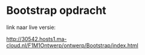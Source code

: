 # Bootstrap opdracht

link naar live versie:

http://30542.hosts1.ma-cloud.nl/F1M1Ontwerp/ontwerp/Bootstrap/index.html